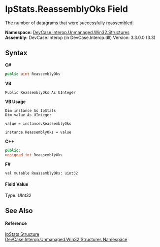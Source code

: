 # IpStats.ReassemblyOks Field
 

The number of datagrams that were successfully reassembled.

**Namespace:**&nbsp;<a href="N_DevCase_Interop_Unmanaged_Win32_Structures">DevCase.Interop.Unmanaged.Win32.Structures</a><br />**Assembly:**&nbsp;DevCase.Interop (in DevCase.Interop.dll) Version: 3.3.0.0 (3.3)

## Syntax

**C#**<br />
``` C#
public uint ReassemblyOks
```

**VB**<br />
``` VB
Public ReassemblyOks As UInteger
```

**VB Usage**<br />
``` VB Usage
Dim instance As IpStats
Dim value As UInteger

value = instance.ReassemblyOks

instance.ReassemblyOks = value
```

**C++**<br />
``` C++
public:
unsigned int ReassemblyOks
```

**F#**<br />
``` F#
val mutable ReassemblyOks: uint32
```


#### Field Value
Type: UInt32

## See Also


#### Reference
<a href="T_DevCase_Interop_Unmanaged_Win32_Structures_IpStats">IpStats Structure</a><br /><a href="N_DevCase_Interop_Unmanaged_Win32_Structures">DevCase.Interop.Unmanaged.Win32.Structures Namespace</a><br />
